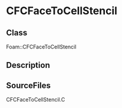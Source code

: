 # CFCFaceToCellStencil 
## Class
Foam::CFCFaceToCellStencil

## Description

## SourceFiles
CFCFaceToCellStencil.C

